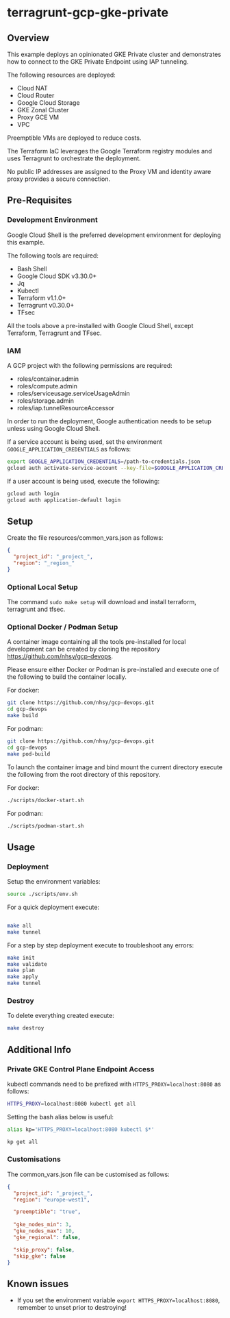 # terragrunt-gcp-gke-private

## Overview
This example deploys an opinionated GKE Private cluster and demonstrates how to connect to the GKE Private Endpoint using IAP tunneling.

The following resources are deployed:

- Cloud NAT
- Cloud Router
- Google Cloud Storage
- GKE Zonal Cluster
- Proxy GCE VM
- VPC

Preemptible VMs are deployed to reduce costs.

The Terraform IaC leverages the Google Terraform registry modules and uses Terragrunt to orchestrate the deployment.

No public IP addresses are assigned to the Proxy VM and identity aware proxy provides a secure connection. 

## Pre-Requisites
### Development Environment
Google Cloud Shell is the preferred development environment for deploying this example.

The following tools are required:
- Bash Shell
- Google Cloud SDK v3.30.0+
- Jq
- Kubectl
- Terraform v1.1.0+
- Terragrunt v0.30.0+
- TFsec

All the tools above a pre-installed with Google Cloud Shell, except Terraform, Terragrunt and TFsec.

### IAM
A GCP project with the following permissions are required:

- roles/container.admin
- roles/compute.admin
- roles/serviceusage.serviceUsageAdmin
- roles/storage.admin
- roles/iap.tunnelResourceAccessor

In order to run the deployment, Google authentication needs to be setup unless using Google Cloud Shell.

If a service account is being used, set the environment `GOOGLE_APPLICATION_CREDENTIALS` as follows:
```bash
export GOOGLE_APPLICATION_CREDENTIALS=/path-to-credentials.json
gcloud auth activate-service-account --key-file=$GOOGLE_APPLICATION_CREDENTIALS
````

If a user account is being used, execute the following:
```bash
gcloud auth login
gcloud auth application-default login
````

## Setup
Create the file resources/common_vars.json as follows:
```json
{
  "project_id": "_project_",
  "region": "_region_"
}
```
### Optional Local Setup 
The command `sudo make setup` will download and install terraform, terragrunt and tfsec.

### Optional Docker / Podman Setup
A container image containing all the tools pre-installed for local development can be created by cloning the repository https://github.com/nhsy/gcp-devops.

Please ensure either Docker or Podman is pre-installed and execute one of the following to build the container locally.

For docker:
```bash
git clone https://github.com/nhsy/gcp-devops.git
cd gcp-devops
make build
```
For podman:
```bash
git clone https://github.com/nhsy/gcp-devops.git
cd gcp-devops
make pod-build
```

To launch the container image and bind mount the current directory execute the following from the root directory of this repository.

For docker:
```bash
./scripts/docker-start.sh
```
For podman:
```bash
./scripts/podman-start.sh
```

## Usage
### Deployment
Setup the environment variables:
```bash
source ./scripts/env.sh
```

For a quick deployment execute:
```bash

make all
make tunnel
```

For a step by step deployment execute to troubleshoot any errors:
```bash
make init
make validate
make plan
make apply
make tunnel
```

### Destroy
To delete everything created execute:
```bash
make destroy
```

## Additional Info
### Private GKE Control Plane Endpoint Access
kubectl commands need to be prefixed with `HTTPS_PROXY=localhost:8080` as follows: 
```bash
HTTPS_PROXY=localhost:8080 kubectl get all
```

Setting the bash alias below is useful:
```bash
alias kp='HTTPS_PROXY=localhost:8080 kubectl $*'

kp get all
```

### Customisations

The common_vars.json file can be customised as follows:
```json
{
  "project_id": "_project_",
  "region": "europe-west1",

  "preemptible": "true",
 
  "gke_nodes_min": 3,
  "gke_nodes_max": 10,
  "gke_regional": false,

  "skip_proxy": false,
  "skip_gke": false
}
```

## Known issues
* If you set the environment variable `export HTTPS_PROXY=localhost:8080`, remember to unset prior to destroying!
